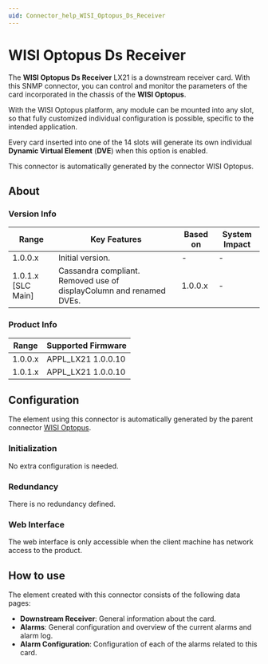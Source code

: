 ```yaml
---
uid: Connector_help_WISI_Optopus_Ds_Receiver
---
```


# WISI Optopus Ds Receiver

The **WISI Optopus Ds Receiver** LX21 is a downstream receiver card. With this SNMP connector, you can control and monitor the parameters of the card incorporated in the chassis of the **WISI Optopus**.

With the WISI Optopus platform, any module can be mounted into any slot, so that fully customized individual configuration is possible, specific to the intended application.

Every card inserted into one of the 14 slots will generate its own individual **Dynamic Virtual Element** (**DVE**) when this option is enabled.

This connector is automatically generated by the connector WISI Optopus.

## About

### Version Info

| Range              | Key Features                                                      | Based on   | System Impact   |
|----------------------|---------------------------------------------------------------------|--------------|-------------------|
| 1.0.0.x              | Initial version.                                                    | -            | -                 |
| 1.0.1.x [SLC Main]   | Cassandra compliant. Removed use of displayColumn and renamed DVEs. | 1.0.0.x      | -                 |

### Product Info

| Range     | Supported Firmware     |
|-----------|------------------------|
| 1.0.0.x   | APPL_LX21 1.0.0.10     |
| 1.0.1.x   | APPL_LX21 1.0.0.10     |

## Configuration

The element using this connector is automatically generated by the parent connector [WISI Optopus](xref:Connector_help_WISI_Optopus).

### Initialization

No extra configuration is needed.

### Redundancy

There is no redundancy defined.

### Web Interface

The web interface is only accessible when the client machine has network access to the product.

## How to use

The element created with this connector consists of the following data pages:

- **Downstream Receiver**: General information about the card.
- **Alarms**: General configuration and overview of the current alarms and alarm log.
- **Alarm Configuration**: Configuration of each of the alarms related to this card.

